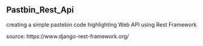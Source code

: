 ## Pastbin_Rest_Api
 creating a simple pastebin code highlighting Web API  using Rest Framework
<p>source: https://www.django-rest-framework.org/</p>
